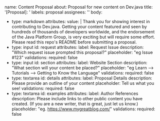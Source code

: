name: Content Proposal
about: Proposal for new content on Dev.java
title: '[Proposal]: '
labels: proposal
assignees: ''
body:
  - type: markdown
    attributes:
      value: |
        Thank you for showing interest in contributing to Dev.java. Getting your content featured and seen by hundreds of thousands of developers worldwide, and the endorsement of the Java Platform Group, is very exciting but will require some effort.
        Please read this repo's README before submitting a proposal.
  - type: input
    id: request
    attributes:
      label: Request Issue
      description: "Which request issue prompted this proposal?"
      placeholder: "eg Issue #123"
    validations:
      required: false
  - type: input
    id: section
    attributes:
      label: Website Section
      description: "What section will your content be placed?"
      placeholder: "eg Learn --> Tutorials --> Getting to Know the Language"
    validations:
      required: false
  - type: textarea
    id: details
    attributes:
      label: Proposal Details
      description: Please provide an outline of your content
      placeholder: Tell us what you see!
    validations:
      required: false
  - type: textarea
    id: examples
    attributes:
      label: Author References
      description: Please include links to other public content you have created. (If you are a new writer, that is great, just let us know.)
      placeholder: "eg. https://www.mygreatblog.com/"
    validations:
      required: false